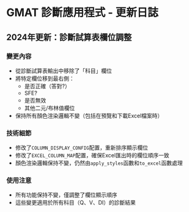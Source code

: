 # GMAT 診斷應用程式 - 更新日誌

## 2024年更新：診斷試算表欄位調整

### 變更內容
- 從診斷試算表輸出中移除了「科目」欄位
- 將特定欄位移到最右側：
  - 是否正確（答對?）
  - SFE?
  - 是否無效
  - 其他二元/布林值欄位
- 保持所有顏色渲染邏輯不變（包括在預覽和下載Excel檔案時）

### 技術細節
- 修改了`COLUMN_DISPLAY_CONFIG`配置，重新排序顯示欄位
- 修改了`EXCEL_COLUMN_MAP`配置，確保Excel匯出時的欄位順序一致
- 顏色渲染邏輯保持不變，仍然由`apply_styles`函數和`to_excel`函數處理

### 使用注意
- 所有功能保持不變，僅調整了欄位顯示順序
- 這些變更適用於所有科目（Q、V、DI）的診斷結果
